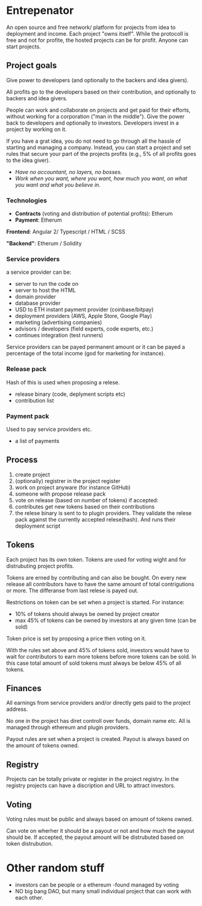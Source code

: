 # Entrepenator
An open source and free network/ platform for projects from idea to deployment and income. Each project "owns itself". While the protocoll is free and not for profite, the hosted projects can be for profit. Anyone can start projects.

## Project goals
Give power to developers (and optionally to the backers and idea givers).

All profits go to the developers based on their contribution, and optionally to backers and idea givers.

People can work and collaborate on projects and get paid for their efforts, without working for a corporation ("man in the middle"). Give the power back to developers and optionally to investors. Developers invest in a project by working on it.

If you have a grat idea, you do not need to go through all the hassle of starting and managing a company. Instead, you can start a project and set rules that secure your part of the projects profits (e.g., 5% of all profits goes to the idea giver). 

- *Have no accountant, no layers, no bosses.*
- *Work when you want, where you want, how much you want, on what you want and what you believe in.*

### Technologies
- **Contracts** (voting and distribution of potential profits): Etherum
- **Payment**: Etherum

**Frontend**: Angular 2/ Typescript / HTML / SCSS

**"Backend"**: Etherum / Solidity

### Service providers
a service provider can be: 
- server to run the code on
- server to host the HTML
- domain provider
- database provider
- USD to ETH instant payment provider (coinbase/bitpay)
- deployment providers (AWS, Apple Store, Google Play)
- marketing (advertising companies)
- advisors / developers (field experts, code experts, etc.)
- continues integration (test runners)

Service providers can be payed permanent amount or it can be payed a percentage of the total income (god for marketing for instance).

### Release pack
Hash of this is used when proposing a relese.
- release binary (code, deplyment scripts etc)
- contribution list

### Payment pack
Used to pay service providers etc.
- a list of payments

## Process
1. create project
2. (optionally) registrer in the project register
3. work on project anyware (for instance GitHub)
4. someone with propose release pack
5. vote on release (based on number of tokens)
if accepted:
6. contributes get new tokens based on their contributions
7. the relese binary is sent to to plugin providers. They validate the relese pack against the currently accepted relese(hash). And runs their deployment script


## Tokens
Each project has its own token. Tokens are used for voting wight and for distrubuting project profits.

Tokens are erned by contributing and can also be bought. On every new release all contributors have to have the same amount of total contrigutions or more. The differanse from last relese is payed out.

Restrictions on token can be set when a project is started. For instance:
- 10% of tokens should always be owned by project creator
- max 45% of tokens can be owned by investors at any given time (can be sold)

Token price is set by proposing a price then voting on it.

With the rules set above and 45% of tokens sold, investors would have to wait for contributors to earn more tokens before more tokens can be sold. In this case total amount of sold tokens must always be below 45% of all tokens.

## Finances
All earnings from service providers and/or directly gets paid to the project address.

No one in the project has diret controll over funds, domain name etc. All is managed through ethereum and plugin providers.

Payout rules are set when a project is created. Payout is always based on the amount of tokens owned.

## Registry
Projects can be totally private or register in the project registry. In the registry projects can have a discription and URL to attract investors.

## Voting
Voting rules must be public and always based on amount of tokens owned.

Can vote on wherher it should be a payout or not and how much the payout should be. If accepted, the payout amount will be distrubuted based on token distrubution.

# Other random stuff
- investors can be people or a ethereum -found managed by voting
- NO big bang DAO, but many small individual project that can work with each other.
